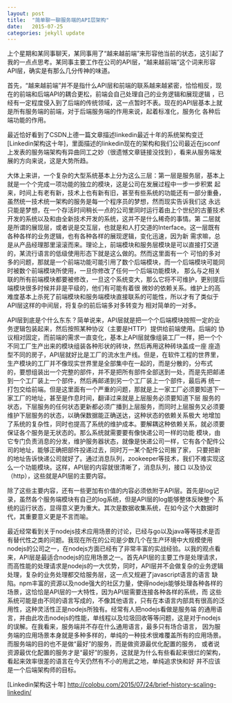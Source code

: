 ```yaml
---
layout: post
title:  "简单聊一聊服务端的API层架构"
date:   2015-07-25
categories: jekyll update
---
```


上个星期和某同事聊天，某同事用了“越来越前端”来形容他当前的状态，这引起了我的一点点思考。某同事主要工作在公司的API层，“越来越前端”这个词来形容
API层，确实是有那么几分传神的味道。

首先，“越来越前端”并不是指什么API层和前端的联系越来越紧密，恰恰相反，现在的前端和后端API的耦合更松，前端会自己处理自己的业务逻辑和展现逻辑
，已经有一定程度侵入到了后端的传统领域，这一点暂时不表。现在的API层基本上就是所有服务端的前端，对于后端服务端的作用来说，起着标准化，服务化
各种后端功能的作用。

最近恰好看到了CSDN上德一篇文章描述linkedin最近十年的系统架构变迁[Linkedin架构这十年]，里面描述的linkedin现在的架构和我们公司最近在jsconf
上发表的服务端架构有异曲同工之妙（很遗憾文章链接没找到），看来从服务端发展的方向来说，这是大势所趋。

大体上来讲，一个复杂的大型系统基本上分为这么三层：第一层是服务层，基本上就是一个个完成一项功能的独立的模块，这是公司在发展过程中一步一步积累
起来，时间上有老有新，技术上也有新有旧，甚至有些系统的功能还有一部分重叠，虽然统一技术统一架构的服务是每一个程序员的梦想，然而现实告诉我们这
永远只能是梦想，在一个存活时间稍长一点的公司里同时运行着由上个世纪的古董技术开发的系统以及和由全新技术开发的系统，这并不是什么稀奇的事情。第
二层就是所谓的展现层，或者说是交互层，也就是和人打交道的Interface。这一层既有各种各样的业务逻辑，也有各种各样的展现逻辑，变化迅速，因为新
需求嘛，总是从产品经理那里滚滚而来。理论上，前端模块和服务层模块是可以直接打交道的，某流行语言的低级使用形态下就是这么做的。然而这里面有一个
可怕的多对多的问题，那就是一个前端功能可能引用了数个后端模块，而一个后端模块可能同时被数个前端模块所使用，一旦你修改了任何一个后端功能模块，
那么与之相关联的所有前端模块都要被修改，一旦这个系统变大，那么它将不可维护，更别提后端模块很多时候并非是平级的，他们有可能有着很
微妙的依赖关系。维护上的高难度基本上杀死了前端模块和服务端模块直接联系的可能性，所以才有了类似于API层这样的中间层，将复杂的前后端多对多转变为
相对简单的一对多。

API层到底是个什么东东？简单说来，API层就是把一个个后端模块按照一定的业务逻辑包装起来，然后按照某种协议（主要是HTTP）提供给前端使用。后端的
协议相对固定，而前端的需求一直变化，基本上API层就像组装工厂一样，把一个个不同工厂生产出来的模块组装各种形状的砖块，然后再用这种砖块盖成一座
座造型不同的房子，API层就好比是工厂的流水生产线。但是，在软件工程的世界里，生产模块的工厂并不像现实世界里是全部集中在一起的，而是分散的，分布式
的，要想组装出一个完整的部件，并不是把所有部件全部送到一处，而是先把邮递到一个工厂装上一个部件，然后再邮递到另一个工厂装上一个部件，最后再
统一打包交给前端。但是这里面有一个严重的问题，那就是上一家工厂必须要知道下一家工厂的地址，甚至是作息时间，翻译过来就是上层服务必须要知道下层
服务的状态，下层服务的任何状态更新都必须广播到上层服务，而同时上层服务又必须要维护下层服务的状态，以确保数据能正确送达，这种状态的依赖关系极大
地增加了系统的复杂性，同时也提高了系统的维护成本。要解耦这种依赖关系，就必须要保证各个服务是无状态的。那么系统就需要要有像快递公司一样的功能
模块，由它专门负责消息的分发，维护服务器状态，就像是快递公司一样，它有各个配件公司的地址，能够正确把部件投递过去，同时万一某个配件公司搬了家，
只要把新的地址告诉快递公司就好了。通过消息队列，zookeeper等技术，我们不难实现这么一个功能模块。这样，API层的内容就很清晰了，消息队列，接口
以及协议（http），这些就是API层的主要内容。

除了这些主要内容，还有一些更加有价值的内容必须依附于API层。首先是log记录，虽然各个服务端模块有自己的log系统，但是API层的log能够整体反映整个
系统的运行状态，显得意义更为重大。其次是数据收集系统，在如今这个大数据时代，其重要意义更是不言而喻。

最近经常看到关于nodejs技术应用场景的讨论，已经与go以及java等等技术是否有替代性之类的问题。我现在所在的公司是少数几个在生产环境中大规模使用
nodejs的公司之一，在nodejs方面已经有了非常丰富的实战经验。以我的观点看来，API层是最适合nodejs的应用场景之一。首先API层的主要工作是处理请求，
而高性能的处理请求是nodejs的一大优势，同时，API层并不会做复杂的业务逻辑处理，复杂的业务处理都交给服务层，这一点又规避了javascript语言的语言
缺陷。npm丰富的资源以及node强大的社区力量，使得nodejs能够处理各种各样的场景，这恰恰是API层的一大特性，因为API层需要连接各种各样的系统，而
这些系统可能是由不同的语言写成的，不像其他语言，只有在本语言内部具有很高的泛用性，这种灵活性正是nodejs所独有。经常有人把nodejs看做是服务端
的通用语言，并由此攻击nodejs的性能，单线程以及垃圾回收等等问题，这是对于nodejs的误解。在我看来，服务端并不存在什么通用语言，最多只有场合语言，
因为服务端的应用场景本身就是多种多样的，单纯的一种技术很难覆盖所有的应用场景。而服务端的目的也不是做“最好”的服务，而是做资源最优化配置的服务，
或者说资源最优化配置的服务才是“最好”的服务，这就是为什么有些看起来很烂的架构，看起来效率很差的语言在今天仍然有不小的用武之地，单纯追求快和好
并不应该是一个后端架构师的目标。

[Linkedin架构这十年] http://colobu.com/2015/07/24/brief-history-scaling-linkedin/

